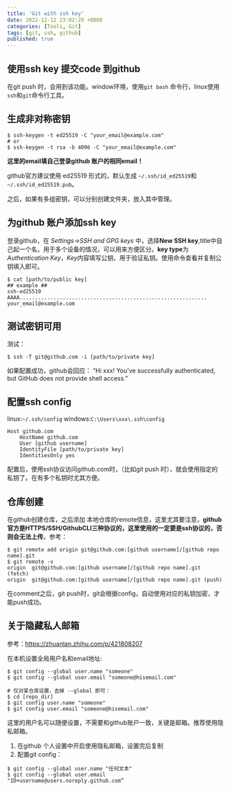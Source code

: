 ```yaml
---
title: 'Git with ssh key'
date: 2022-12-12 23:02:29 +0800
categories: [Tools, Git]
tags: [git, ssh, github]
published: true
---
```


## 使用ssh key 提交code 到github

在git push 时，会用到该功能。window环境，使用`git bash` 命令行，linux使用`ssh`和`git`命令行工具。

## 生成非对称密钥

```console
$ ssh-keygen -t ed25519 -C "your_email@example.com"
# or
$ ssh-keygen -t rsa -b 4096 -C "your_email@example.com"
```
**这里的email填自己登录github 账户的相同email！**

github官方建议使用 ed25519 形式的，默认生成 `~/.ssh/id_ed25519`和 `~/.ssh/id_ed25519.pub`。

之后，如果有多组密钥，可以分别创建文件夹，放入其中管理。

## 为github 账户添加ssh key
登录github，在 *Settings->SSH and GPG keys* 中，选择**New SSH key**,title中自己起一个名，用于多个设备的情况，可以用来方便区分。**key type**为*Authentication Key*，*Key*内容填写公钥，用于验证私钥。使用命令查看并复制公钥填入即可。
```console
$ cat [path/to/public key]
## example ##
ssh-ed25519 AAAA............................................................. your_email@example.com
```

## 测试密钥可用
测试：
```console
$ ssh -T git@github.com -i [path/to/private key]
```
如果配置成功，github会回应：
“Hi xxx! You've successfully authenticated, but GitHub does not provide shell access.”


## 配置ssh config
linux:`~/.ssh/config`
windows:`C:\Users\xxx\.ssh\config`

```
Host github.com
    HostName github.com
    User [github username]
    IdentityFile [path/to/private key]
    IdentitiesOnly yes
```

配置后，使用ssh协议访问github.com时，（比如git push 时），就会使用指定的私钥了。在有多个私钥时尤其方便。


## 仓库创建

在github创建仓库，之后添加 本地仓库的remote信息，这里尤其要注意，**github官方是HTTPS/SSH/GithubCLI三种协议的，这里使用的一定要是ssh协议的，否则会无法上传**。参考：
```console
$ git remote add origin git@github.com:[github username]/[github repo name].git
$ git remote -v
origin	git@github.com:[github username]/[github repo name].git (fetch)
origin	git@github.com:[github username]/[github repo name].git (push)
```
在comment之后，git push时，git会根据config，自动使用对应的私钥加密，才能push成功。




## 关于隐藏私人邮箱

参考：<https://zhuanlan.zhihu.com/p/421808207>

在本机设置全局用户名和email地址:
```console
$ git config --global user.name "someone"
$ git config --global user.email "someone@hisemail.com"

# 仅对某仓库设置，去掉 --global 即可：
$ cd [repo_dir]
$ git config user.name "someone"
$ git config user.email "someone@hisemail.com"
```

这里的用户名可以随便设置，不需要和github账户一致，关键是邮箱。推荐使用隐私邮箱。
1. 在github 个人设置中开启使用隐私邮箱，设置完后复制
2. 配置git config：
```console
$ git config --global user.name "任何文本"
$ git config --global user.email "ID+username@users.noreply.github.com”
```
